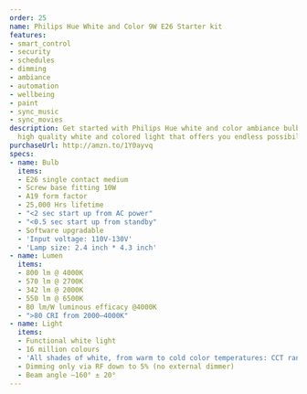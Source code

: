 ```yaml
---
order: 25
name: Philips Hue White and Color 9W E26 Starter kit
features:
- smart_control
- security
- schedules
- dimming
- ambiance
- automation
- wellbeing
- paint
- sync_music
- sync_movies
description: Get started with Philips Hue white and color ambiance bulbs and experience
  high quality white and colored light that offers you endless possibilities.
purchaseUrl: http://amzn.to/1Y0ayvq
specs:
- name: Bulb
  items:
  - E26 single contact medium
  - Screw base fitting 10W
  - A19 form factor
  - 25,000 Hrs lifetime
  - "<2 sec start up from AC power"
  - "<0.5 sec start up from standby"
  - Software upgradable
  - 'Input voltage: 110V-130V'
  - 'Lamp size: 2.4 inch * 4.3 inch'
- name: Lumen
  items:
  - 800 lm @ 4000K
  - 570 lm @ 2700K
  - 342 lm @ 2000K
  - 550 lm @ 6500K
  - 80 lm/W luminous efficacy @4000K
  - ">80 CRI from 2000–4000K"
- name: Light
  items:
  - Functional white light
  - 16 million colours
  - 'All shades of white, from warm to cold color temperatures: CCT range 2000-6500K'
  - Dimming only via RF down to 5% (no external dimmer)
  - Beam angle –160° ± 20°
---
```

